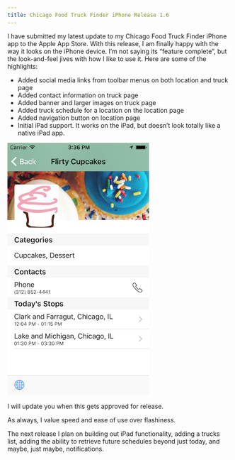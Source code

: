 ```yaml
---
title: Chicago Food Truck Finder iPhone Release 1.6
---
```


I have submitted my latest update to my Chicago Food Truck Finder iPhone app to the Apple App Store. With this release, I am finally happy with the way it looks on the iPhone device. I’m not saying its “feature complete”, but the look-and-feel jives with how I like to use it. Here are some of the highlights:

* Added social media links from toolbar menus on both location and truck page
* Added contact information on truck page
* Added banner and larger images on truck page
* Added truck schedule for a location on the location page
* Added navigation button on location page
* Initial iPad support. It works on the iPad, but doesn’t look totally like a native iPad app.

![Flirty Screen Shot](/assets/img/flirtyscreenshot.png)

I will update you when this gets approved for release.

As always, I value speed and ease of use over flashiness.

The next release I plan on building out iPad functionality, adding a trucks list, adding the ability to retrieve future schedules beyond just today, and maybe, just maybe, notifications.
